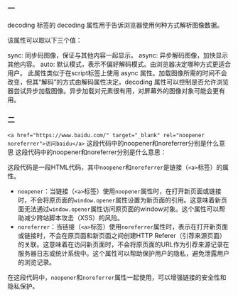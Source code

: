 ### 一

decoding
标签的 decoding 属性用于告诉浏览器使用何种方式解析图像数据。

该属性可以取以下三个值：

sync: 同步码图像，保证与其他内容一起显示。
async: 异步解码图像，加快显示其他内容。
auto: 默认模式，表示不偏好解码模式。由浏览器决定哪种方式更适合用户。
此属性类似于在script标签上使用 async 属性。加载图像所需的时间不会改变，但其“解码”的方式由解码属性决定。decoding 属性可以控制是否允许浏览器尝试异步加载图像。异步加载对元素很有用，对屏幕外的图像对象可能会更有用。





### 二

`<a href="https://www.baidu.com/" target="_blank" rel="noopener noreferrer">访问baidu</a>`  这段代码中的noopener和noreferrer分别是什么意思  这段代码中的noopener和noreferrer分别是什么意思：

这段代码是一段HTML代码，其中`noopener`和`noreferrer`是链接（`<a>`标签）的属性。

- `noopener`：当链接（`<a>`标签）使用`noopener`属性时，在打开新页面或链接时，不会将原页面的`window.opener`属性设置为新页面的引用。这意味着新页面无法通过`window.opener`属性访问原页面的window对象。这个属性可以帮助减少跨站脚本攻击（XSS）的风险。
- `noreferrer`：当链接（`<a>`标签）使用`noreferrer`属性时，表示在打开新页面或链接时，不会在原页面和新页面之间创建HTTP Referer（引荐来源页面）的关联。这意味着在访问新页面时，不会将原页面的URL作为引荐来源记录在服务器日志或统计系统中。这个属性可以帮助保护用户的隐私，避免泄露用户的浏览记录。

在这段代码中，`noopener`和`noreferrer`属性一起使用，可以增强链接的安全性和隐私保护。

